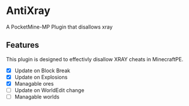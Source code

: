 # AntiXray
A PocketMine-MP Plugin that disallows xray

## Features
This plugin is designed to effectivly disallow XRAY cheats in MinecraftPE.
- [x] Update on Block Break
- [x] Update on Explosions
- [x] Managable ores
- [ ] Update on WorldEdit change
- [ ] Managable worlds
